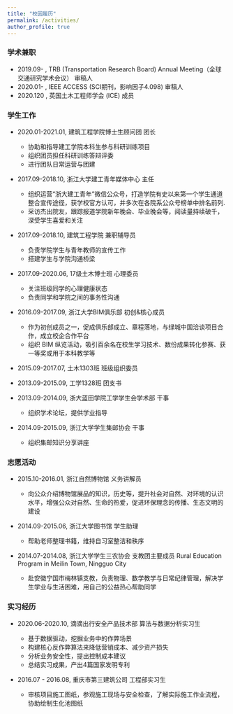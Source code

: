 ```yaml
---
title: "校园履历"
permalink: /activities/
author_profile: true
---
```


### 学术兼职

* 2019.09- , TRB (Transportation Research Board) Annual Meeting（全球交通研究学术会议） 审稿人
* 2020.01- , IEEE ACCESS (SCI期刊，影响因子4.098) 审稿人
* 2020.120 , 英国土木工程师学会 (ICE) 成员

### 学生工作

* 2020.01-2021.01, 建筑工程学院博士生顾问团 团长
	* 协助和指导建工学院本科生参与科研训练项目
	* 组织团员担任科研训练答辩评委
	* 进行团队日常运营与团建

* 2017.09-2018.10, 浙江大学建工青年媒体中心 主任
	* 组织运营“浙大建工青年”微信公众号，打造学院有史以来第一个学生通道整合宣传途径，获学校官方认可，并多次在各院系公众号榜单中排名前列.
	* 采访杰出院友，跟踪报道学院新年晚会、毕业晚会等，阅读量持续破千，深受学生喜爱和关注 


* 2017.09-2018.10, 建筑工程学院 兼职辅导员
	* 负责学院学生与青年教师的宣传工作
	* 搭建学生与学院沟通桥梁 

* 2017.09-2020.06, 17级土木博士班 心理委员
	* 关注班级同学的心理健康状态 
	* 负责同学和学院之间的事务性沟通

* 2016.09-2017.09, 浙江大学BIM俱乐部 初创&核心成员
	* 作为初创成员之一，促成俱乐部成立、章程落地，与绿城中国洽谈项目合作，成立校企合作平台
	* 组织 BIM 纵览活动，吸引百余名在校生学习技术、数份成果转化参赛、获一等奖或用于本科教学等

* 2015.09-2017.07, 土木1303班 班级组织委员 

* 2013.09-2015.09, 工学1328班  团支书

* 2013.09-2014.09, 浙大蓝田学院工学学生会学术部  干事
	* 组织学术论坛，提供学业指导

* 2014.09-2015.09, 浙江大学学生集邮协会  干事 
	* 组织集邮知识分享讲座



### 志愿活动

* 2015.10-2016.01, 浙江自然博物馆 义务讲解员
	* 向公众介绍博物馆展品的知识，历史等，提升社会对自然、对环境的认识水平，增强公众对自然、生命的热爱，促进环保理念的传播、生态文明的建设

* 2014.09-2015.06, 浙江大学图书馆 学生助理
	* 帮助老师整理书籍，维持自习室整洁和秩序


* 2014.07-2014.08, 浙江大学学生三农协会 支教团主要成员 Rural Education Program in Meilin Town, Ningguo City
	* 赴安徽宁国市梅林镇支教，负责物理、数学教学与日常纪律管理，解决学生学业与生活困难，用自己的公益热心帮助同学


### 实习经历

* 2020.06-2020.10, 滴滴出行安全产品技术部 算法与数据分析实习生
	* 基于数据驱动，挖掘业务中的作弊场景
	* 构建核心反作弊算法来降低营销成本、减少资产损失
	* 分析业务安全性，提出控制成本建议
	* 总结实习成果，产出4篇国家发明专利


* 2016.07 - 2016.08, 重庆市第三建筑公司 工程部实习生
	* 审核项目施工图纸，参观施工现场与安全检查，了解实际施工作业流程，协助绘制生化池图纸



